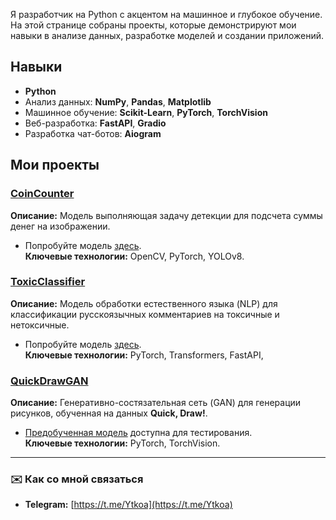 Я разработчик на Python с акцентом на машинное и глубокое обучение. На этой странице собраны проекты, которые демонстрируют мои навыки в анализе данных, разработке моделей и создании приложений. 

## Навыки  

- **Python**  
- Анализ данных: **NumPy**, **Pandas**, **Matplotlib**  
- Машинное обучение: **Scikit-Learn**, **PyTorch**, **TorchVision**  
- Веб-разработка: **FastAPI**, **Gradio**  
- Разработка чат-ботов: **Aiogram**  

## Мои проекты  

### [CoinCounter](https://github.com/ivanovot/CoinCounter)  
**Описание:** Модель выполняющая задачу детекции для подсчета суммы денег на изображении.  
- Попробуйте модель [здесь](https://huggingface.co/spaces/ytkoa/CoinCounter).  
**Ключевые технологии:** OpenCV, PyTorch, YOLOv8.

### [ToxicClassifier](https://github.com/ivanovot/ToxicClassifier)  
**Описание:** Модель обработки естественного языка (NLP) для классификации русскоязычных комментариев на токсичные и нетоксичные.  
- Попробуйте модель [здесь](https://huggingface.co/spaces/ytkoa/RuCommensClass).  
**Ключевые технологии:** PyTorch, Transformers, FastAPI,

### [QuickDrawGAN](https://github.com/ivanovot/QuckDrawGAN)  
**Описание:** Генеративно-состязательная сеть (GAN) для генерации рисунков, обученная на данных **Quick, Draw!**.  
- [Предобученная модель](https://huggingface.co/spaces/ytkoa/QuckDrawGAN) доступна для тестирования.  
**Ключевые технологии:** PyTorch, TorchVision.  
---

### ✉️ Как со мной связаться  
- **Telegram:** [https://t.me/Ytkoa](https://t.me/Ytkoa)    
